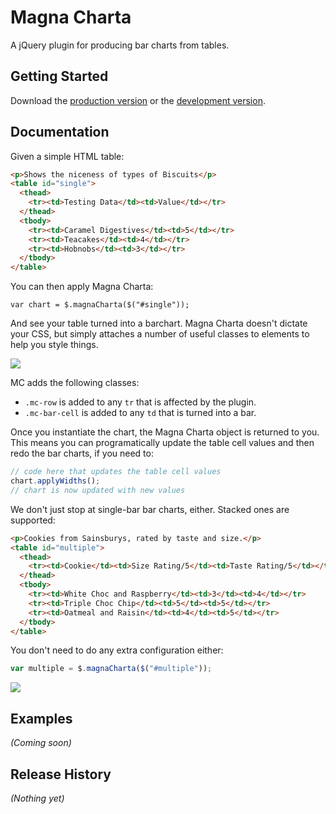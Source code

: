 # Magna Charta

A jQuery plugin for producing bar charts from tables.

## Getting Started
Download the [production version][min] or the [development version][max].

[min]: https://raw.github.com/alphagov/magna-charta/master/dist/magna-charta.min.js
[max]: https://raw.github.com/alphagov/magna-charta/master/dist/magna-charta.js

## Documentation

Given a simple HTML table:

```html
<p>Shows the niceness of types of Biscuits</p>
<table id="single">
  <thead>
    <tr><td>Testing Data</td><td>Value</td></tr>
  </thead>
  <tbody>
    <tr><td>Caramel Digestives</td><td>5</td></tr>
    <tr><td>Teacakes</td><td>4</td></tr>
    <tr><td>Hobnobs</td><td>3</td></tr>
  </tbody>
</table>
```

You can then apply Magna Charta:

```
var chart = $.magnaCharta($("#single"));
```

And see your table turned into a barchart. Magna Charta doesn't dictate your CSS, but simply attaches a number of useful classes to elements to help you style things.

![](http://cl.ly/image/3u460N2b382i/Screen%20Shot%202012-11-09%20at%2012.03.15.png)

MC adds the following classes:

- `.mc-row` is added to any `tr` that is affected by the plugin.
- `.mc-bar-cell` is added to any `td` that is turned into a bar.

Once you instantiate the chart, the Magna Charta object is returned to you. This means you can programatically update the table cell values and then redo the bar charts, if you need to:

```javascript
// code here that updates the table cell values
chart.applyWidths();
// chart is now updated with new values
```

We don't just stop at single-bar bar charts, either. Stacked ones are supported:

```html
<p>Cookies from Sainsburys, rated by taste and size.</p>
<table id="multiple">
  <thead>
    <tr><td>Cookie</td><td>Size Rating/5</td><td>Taste Rating/5</td></tr>
  </thead>
  <tbody>
    <tr><td>White Choc and Raspberry</td><td>3</td><td>4</td></tr>
    <tr><td>Triple Choc Chip</td><td>5</td><td>5</td></tr>
    <tr><td>Oatmeal and Raisin</td><td>4</td><td>5</td></tr>
  </tbody>
</table>
```

You don't need to do any extra configuration either:

```javascript
var multiple = $.magnaCharta($("#multiple"));
```

![](http://cl.ly/image/2h061H2V3n35/Screen%20Shot%202012-11-09%20at%2012.26.03.png)






## Examples
_(Coming soon)_

## Release History
_(Nothing yet)_
